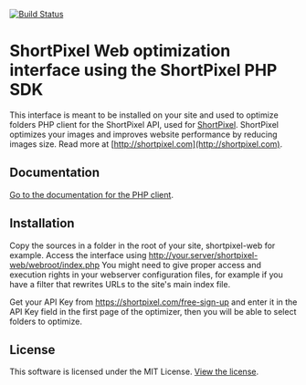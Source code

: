 [<img src="https://travis-ci.org/short-pixel-optimizer/shortpixel-php.svg?branch=master" alt="Build Status">](https://travis-ci.org/short-pixel-optimizer/shortpixel-php)

# ShortPixel Web optimization interface using the ShortPixel PHP SDK

This interface is meant to be installed on your site and used to optimize folders PHP client for the ShortPixel API, used for [ShortPixel](https://shortpixel.com). ShortPixel optimizes your images and improves website performance by reducing images size. Read more at [http://shortpixel.com](http://shortpixel.com).

## Documentation

[Go to the documentation for the PHP client](https://shortpixel.com/api).

## Installation

Copy the sources in a folder in the root of your site, shortpixel-web for example. Access the interface using http://your.server/shortpixel-web/webroot/index.php You might need to give proper access and execution rights in your webserver configuration files, for example if you have a filter that rewrites URLs to the site's main index file. 

Get your API Key from https://shortpixel.com/free-sign-up and enter it in the API Key field in the first page of the optimizer, then you will be able to select folders to optimize.

## License

This software is licensed under the MIT License. [View the license](LICENSE).
